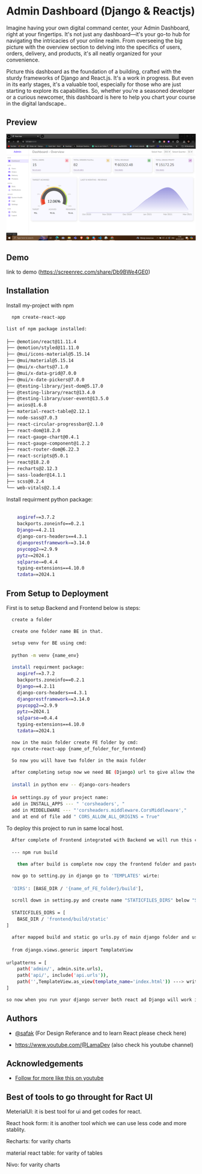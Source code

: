 # Admin Dashboard (Django & Reactjs)

Imagine having your own digital command center, your Admin Dashboard, right at your fingertips. It's not just any dashboard—it's your go-to hub for navigating the intricacies of your online realm. From overseeing the big picture with the overview section to delving into the specifics of users, orders, delivery, and products, it's all neatly organized for your convenience.

Picture this dashboard as the foundation of a building, crafted with the sturdy frameworks of Django and React.js. It's a work in progress. But even in its early stages, it's a valuable tool, especially for those who are just starting to explore its capabilities. So, whether you're a seasoned developer or a curious newcomer, this dashboard is here to help you chart your course in the digital landscape..

## Preview

![Preview](./img.png)

## Demo

link to demo
(https://screenrec.com/share/Db9BWe4GE0)

## Installation

Install my-project with npm

```bash
  npm create-react-app
```

```bash
list of npm package installed:

├── @emotion/react@11.11.4
├── @emotion/styled@11.11.0
├── @mui/icons-material@5.15.14
├── @mui/material@5.15.14
├── @mui/x-charts@7.1.0
├── @mui/x-data-grid@7.0.0
├── @mui/x-date-pickers@7.0.0
├── @testing-library/jest-dom@5.17.0
├── @testing-library/react@13.4.0
├── @testing-library/user-event@13.5.0
├── axios@1.6.8
├── material-react-table@2.12.1
├── node-sass@7.0.3
├── react-circular-progressbar@2.1.0
├── react-dom@18.2.0
├── react-gauge-chart@0.4.1
├── react-gauge-component@1.2.2
├── react-router-dom@6.22.3
├── react-scripts@5.0.1
├── react@18.2.0
├── recharts@2.12.3
├── sass-loader@14.1.1
├── scss@0.2.4
└── web-vitals@2.1.4
```

Install requirment python package:

```bash

    asgiref==3.7.2
    backports.zoneinfo==0.2.1
    Django==4.2.11
    django-cors-headers==4.3.1
    djangorestframework==3.14.0
    psycopg2==2.9.9
    pytz==2024.1
    sqlparse==0.4.4
    typing-extensions==4.10.0
    tzdata==2024.1
```

## From Setup to Deployment

First is to setup Backend and Frontend below is steps:

```bash
  create a folder
```

```bash
  create one folder name BE in that.
```

```bash
  setup venv for BE using cmd:

  python -m venv {name_env}
```

```bash
  install requirment package:
    asgiref==3.7.2
    backports.zoneinfo==0.2.1
    Django==4.2.11
    django-cors-headers==4.3.1
    djangorestframework==3.14.0
    psycopg2==2.9.9
    pytz==2024.1
    sqlparse==0.4.4
    typing-extensions==4.10.0
    tzdata==2024.1
```

```bash
  now in the main folder create FE folder by cmd:
  npx create-react-app {name_of_folder_for_forntend}
```

```bash
  So now you will have two folder in the main folder
```

```bash
  after completing setup now we need BE (Django) url to give allow the permission to use when integrating with FE (Reactjs):

  install in python env -- django-cors-headers

  in settings.py of your project name:
  add in INSTALL_APPS --- " 'corsheaders', "
  add in MIDDELEWARE --- "'corsheaders.middleware.CorsMiddleware',"
  and at end of file add " CORS_ALLOW_ALL_ORIGINS = True"
```

To deploy this project to run in same local host.

```bash
  After complete of Frontend integrated with Backend we will run this cmd in frontend directory.

  --- npm run build
```

```bash
    then after build is complete now copy the frontend folder and paste in backend folder
```

```bash
  now go to setting.py in django go to 'TEMPLATES' wirte:

  'DIRS': [BASE_DIR / '{name_of_FE_folder}/build'],
```

```bash
  scroll down in setting.py and create name "STATICFILES_DIRS" below "STATIC_URL" like this:

  STATICFILES_DIRS = [
    BASE_DIR / 'frontend/build/static'
]
```

```bash
  after mapped build and static go urls.py of main django folder and us template view :

  from django.views.generic import TemplateView

urlpatterns = [
    path('admin/', admin.site.urls),
    path('api/', include('api.urls')),
    path('',TemplateView.as_view(template_name='index.html')) ---> write your html of FE in here
]

```

```bash
so now when you run your django server both react ad Django will work in same localhost.
```

## Authors

- [@safak](https://github.com/safak/youtube2022/tree/react-admin) (For Design Referance and to learn React please check here)

- https://www.youtube.com/@LamaDev (also check his youtube channel)

## Acknowledgements

- [Follow for more like this on youtube ](https://www.youtube.com/@LamaDev)

## Best of tools to go throught for Ract UI

MeterialUI: it is best tool for ui and get codes for react.

React hook form: it is another tool which we can use less code and more stablity.

Recharts: for varity charts

material react table: for varity of tables

Nivo: for varity charts
